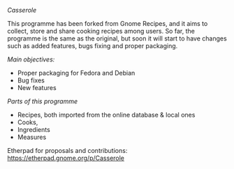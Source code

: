 *Casserole*

This programme has been forked from Gnome Recipes, and it aims to collect, store and share cooking recipes among users. 
So far, the programme is the same as the original, but soon it will start to have changes such as added features, bugs fixing and proper packaging. 

*Main objectives:* 
  * Proper packaging for Fedora and Debian 
  * Bug fixes 
  * New features 

*Parts of this programme* 
+ Recipes, both imported from the online database & local ones 
+ Cooks, 
+ Ingredients 
+ Measures


Etherpad for proposals and contributions: 
https://etherpad.gnome.org/p/Casserole

